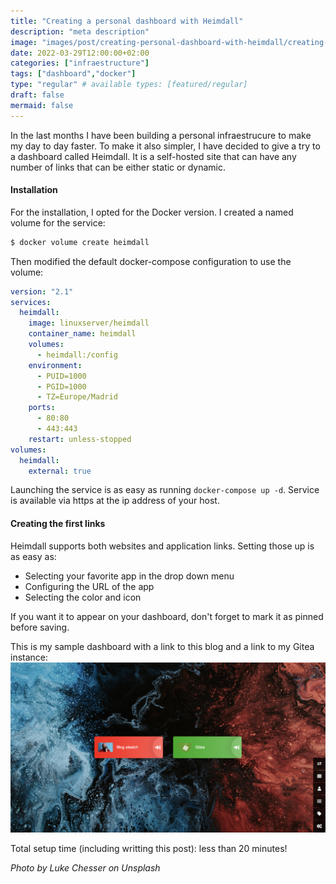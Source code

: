 ```yaml
---
title: "Creating a personal dashboard with Heimdall"
description: "meta description"
image: "images/post/creating-personal-dashboard-with-heimdall/creating-personal-dashboard-with-heimdall.png"
date: 2022-03-29T12:00:00+02:00
categories: ["infraestructure"]
tags: ["dashboard","docker"]
type: "regular" # available types: [featured/regular]
draft: false
mermaid: false
---
```

In the last months I have been building a personal infraestrucure to make my day to day faster. To make it also simpler, I have decided to give a try to a dashboard called Heimdall. It is a self-hosted site that can have any number of links that can be either static or dynamic.

#### Installation

For the installation, I opted for the Docker version. I created a named volume for the service:
```sh
$ docker volume create heimdall
```

Then modified the default docker-compose configuration to use the volume:
```yaml
version: "2.1"
services:
  heimdall:
    image: linuxserver/heimdall
    container_name: heimdall
    volumes:
      - heimdall:/config
    environment:
      - PUID=1000
      - PGID=1000
      - TZ=Europe/Madrid
    ports:
      - 80:80
      - 443:443
    restart: unless-stopped
volumes:
  heimdall:
    external: true
```

Launching the service is as easy as running `docker-compose up -d`. Service is available via https at the ip address of your host.

#### Creating the first links

Heimdall supports both websites and application links. Setting those up is as easy as:

- Selecting your favorite app in the drop down menu
- Configuring the URL of the app
- Selecting the color and icon

If you want it to appear on your dashboard, don't forget to mark it as pinned before saving.

This is my sample dashboard with a link to this blog and a link to my Gitea instance:
![Initial Heimdall dashboard](images/post/creating-personal-dashboard-with-heimdall/heimdall-dashboard-small.png)

Total setup time (including writting this post): less than 20 minutes!

_Photo by Luke Chesser on Unsplash_
